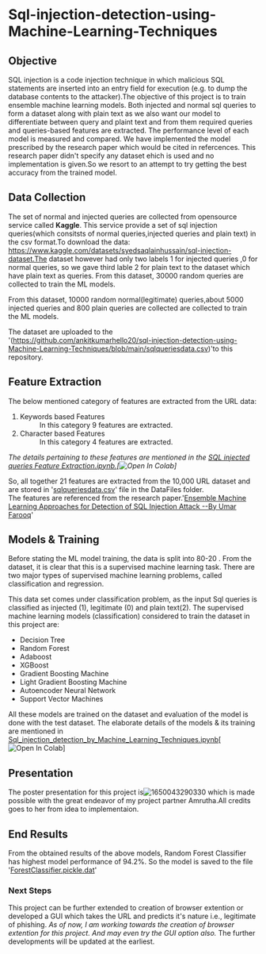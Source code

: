 # Sql-injection-detection-using-Machine-Learning-Techniques

## Objective
SQL injection is a code injection technique in which malicious SQL statements are inserted into an entry field for execution (e.g. to dump the database contents to the attacker).The objective of this project is to train ensemble machine learning models. Both injected and normal sql queries to form a dataset along with plain text as we also want our model to differentiate between query and plaint text and from them required queries and queries-based features are extracted. The performance level of each model is measured and compared.
We have implemented the model prescribed by the research paper which would be cited in refercences.
This research paper didn't specify any dataset ehich is used and no implementation is given.So we resort to an attempt to try getting the best accuracy from the trained model.

## Data Collection
The set of normal and injected queries are collected from opensource service called **Kaggle**. This service provide a set of sql injection queries(which consitsts of normal queries,injected queries and plain text) in the csv format.To download the data: https://www.kaggle.com/datasets/syedsaqlainhussain/sql-injection-dataset.The dataset however had only two labels 1 for injected queries ,0 for normal queries, so we gave third lable 2 for plain text to the dataset which have plain text as queries.  From this dataset, 30000 random queries are collected to train the ML models.

From this dataset, 10000 random normal(legitimate) queries,about 5000 injected queries and 800 plain queries are collected are collected to train the ML models.

The dataset are uploaded to the '(https://github.com/ankitkumarhello20/sql-injection-detection-using-Machine-Learning-Techniques/blob/main/sqlqueriesdata.csv)'to this repository.

## Feature Extraction
The below mentioned category of features are extracted from the URL data:

1.   Keywords based Features <br>
          &nbsp;&nbsp;&nbsp;&nbsp;&nbsp;&nbsp;&nbsp;&nbsp;&nbsp;&nbsp;In this category 9 features are extracted.
2.   Character based Features<br>
          &nbsp;&nbsp;&nbsp;&nbsp;&nbsp;&nbsp;&nbsp;&nbsp;&nbsp;&nbsp;In this category 4 features are extracted.

*The details pertaining to these features are mentioned in the [SQL injected queries Feature Extraction.ipynb.](https://github.com/ankitkumarhello20/sql-injection-detection-using-Machine-Learning-Techniques/blob/main/Sql_injected_queries_features_extraction.ipynb)[![Open In Colab](https://colab.research.google.com/github/ankitkumarhello20/sql-injection-dataset/blob/main/Sql_injected_queries_features_extraction.ipynb)]*

So, all together 21 features are extracted from the 10,000 URL dataset and are stored in '[sqlqueriesdata.csv](https://github.com/ankitkumarhello20/sql-injection-detection-using-Machine-Learning-Techniques/blob/main/sqlqueriesdata.csv)' file in the DataFiles folder.<br>
The features are referenced from the research paper.'[Ensemble Machine Learning Approaches for Detection of SQL Injection Attack --By Umar Farooq](https://hrcak.srce.hr/file/367636)'

## Models & Training 

Before stating the ML model training, the data is split into 80-20 . From the dataset, it is clear that this is a supervised machine learning task. There are two major types of supervised machine learning problems, called classification and regression.

This data set comes under classification problem, as the input Sql queries is classified as injected (1), legitimate (0) and plain text(2). The supervised machine learning models (classification) considered to train the dataset in this project are:

* Decision Tree
* Random Forest
* Adaboost
* XGBoost
* Gradient Boosting Machine
* Light Gradient Boosting Machine
* Autoencoder Neural Network
* Support Vector Machines

All these models are trained on the dataset and evaluation of the model is done with the test dataset. The elaborate details of the models & its training are mentioned in [Sql_injection_detection_by_Machine_Learning_Techniques.ipynb](https://github.com/ankitkumarhello20/sql-injection-detection-using-Machine-Learning-Techniques/blob/main/Sql_injection_detection_by_Machine_Learning_Techniques.ipynb)[![Open In Colab](https://colab.research.google.com/github/ankitkumarhello20/sql-injection-dataset/blob/main/Sql_injection_detection_by_Machine_Learning_Techniques.ipynb)]

## Presentation

The poster presentation for this project is![1650043290330](https://user-images.githubusercontent.com/79505467/163601525-736edaaf-452a-4cb4-8fbb-b30bf4f67994.png) which is made possible with the great endeavor of my project partner Amrutha.All credits goes to her from idea to implementaion.

## End Results
From the obtained results of the above models, Random Forest Classifier has highest model performance of 94.2%. So the model is saved to the file '[ForestClassifier.pickle.dat](https://github.com/ankitkumarhello20/sql-injection-detection-using-Machine-Learning-Techniques/blob/main/ForestClassifier.pickle.dat)'

### Next Steps

This project can be further extended to creation of browser extention or developed a GUI which takes the URL and predicts it's nature i.e., legitimate of phishing. *As of now, I am working towards the creation of browser extention for this project. And may even try the GUI option also.* The further developments will be updated at the earliest. 

